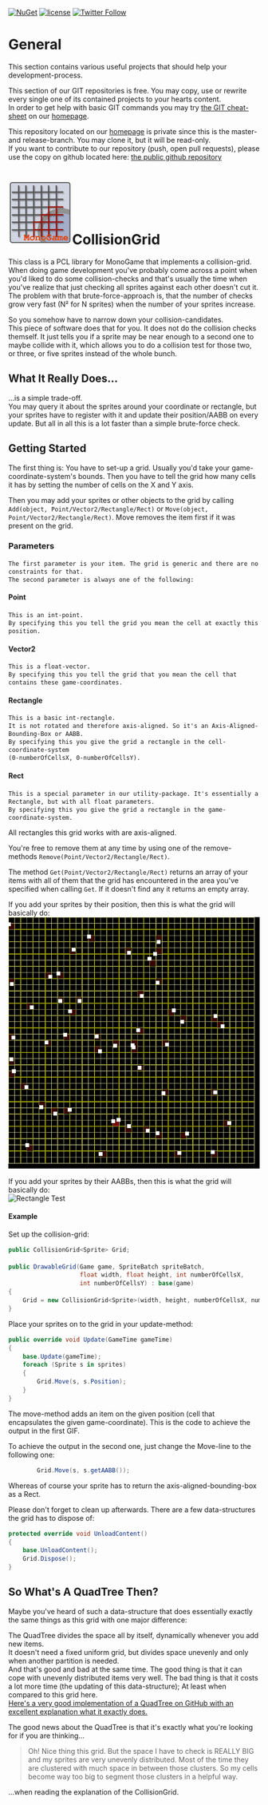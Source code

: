 [![NuGet](https://img.shields.io/nuget/v/CollisionGrid.svg?maxAge=2592000)](https://www.nuget.org/packages/CollisionGrid/)
 [![license](https://img.shields.io/github/license/unterrainerinformatik/collisiongrid.svg?maxAge=2592000)](http://unlicense.org)  [![Twitter Follow](https://img.shields.io/twitter/follow/throbax.svg?style=social&label=Follow&maxAge=2592000)](https://twitter.com/throbax)  

# General  

This section contains various useful projects that should help your development-process.  

This section of our GIT repositories is free. You may copy, use or rewrite every single one of its contained projects to your hearts content.  
In order to get help with basic GIT commands you may try [the GIT cheat-sheet][coding] on our [homepage][homepage].  

This repository located on our  [homepage][homepage] is private since this is the master- and release-branch. You may clone it, but it will be read-only.  
If you want to contribute to our repository (push, open pull requests), please use the copy on github located here: [the public github repository][github]  

# ![Icon](https://github.com/UnterrainerInformatik/collisiongrid/raw/master/icon.png)CollisionGrid

This class is a PCL library for MonoGame that implements a collision-grid.  
When doing game development you've probably come across a point when you'd liked to do some collision-checks and that's usually the time when you've realize that just checking all sprites against each other doesn't cut it.  
The problem with that brute-force-approach is, that the number of checks grow very fast (N² for N sprites) when the number of your sprites increase.  

So you somehow have to narrow down your collision-candidates.  
This piece of software does that for you. It does not do the collision checks themself. It just tells you if a sprite may be near enough to a second one to maybe collide with it, which allows you to do a collision test for those two, or three, or five sprites instead of the whole bunch.  
## What It Really Does...
...is a simple trade-off.  
You may query it about the sprites around your coordinate or rectangle, but your sprites have to register with it and update their position/AABB on every update.
But all in all this is a lot faster than a simple brute-force check.  

## Getting Started
The first thing is: You have to set-up a grid. Usually you'd take your game-coordinate-system's bounds.
Then you have to tell the grid how many cells it has by setting the number of cells on the X and Y axis.

Then you may add your sprites or other objects to the grid by calling `Add(object, Point/Vector2/Rectangle/Rect)` or `Move(object, Point/Vector2/Rectangle/Rect)`. Move removes the item first if it was present on the grid.  

### Parameters
    The first parameter is your item. The grid is generic and there are no constraints for that.  
    The second parameter is always one of the following:
#### Point  
    This is an int-point.  
    By specifying this you tell the grid you mean the cell at exactly this position.  
#### Vector2  
    This is a float-vector.  
    By specifying this you tell the grid that you mean the cell that contains these game-coordinates.  
#### Rectangle  
    This is a basic int-rectangle.  
    It is not rotated and therefore axis-aligned. So it's an Axis-Aligned-Bounding-Box or AABB.  
    By specifying this you give the grid a rectangle in the cell-coordinate-system
    (0-numberOfCellsX, 0-numberOfCellsY).  
#### Rect  
    This is a special parameter in our utility-package. It's essentially a Rectangle, but with all float parameters.  
    By specifying this you give the grid a rectangle in the game-coordinate-system.  

All rectangles this grid works with are axis-aligned.  

You're free to remove them at any time by using one of the remove-methods `Remove(Point/Vector2/Rectangle/Rect)`.

The method `Get(Point/Vector2/Rectangle/Rect)` returns an array of your items with all of them that the grid has encountered in the area you've specified when calling `Get`. If it doesn't find any it returns an empty array.

If you add your sprites by their position, then this is what the grid will basically do:  
![Position Test][testposition]

If you add your sprites by their AABBs, then this is what the grid will basically do:  
![Rectangle Test][testrectangle]

#### Example  

Set up the collision-grid:
```csharp
public CollisionGrid<Sprite> Grid;

public DrawableGrid(Game game, SpriteBatch spriteBatch,
                    float width, float height, int numberOfCellsX,
                    int numberOfCellsY) : base(game)
{
	Grid = new CollisionGrid<Sprite>(width, height, numberOfCellsX, numberOfCellsY);
}
```
Place your sprites on to the grid in your update-method:
```csharp
public override void Update(GameTime gameTime)
{
	base.Update(gameTime);
	foreach (Sprite s in sprites)
	{
		Grid.Move(s, s.Position);
	}
}
```
The move-method adds an item on the given position (cell that encapsulates the given game-coordinate).
This is the code to achieve the output in the first GIF.  

To achieve the output in the second one, just change the Move-line to the following one:  
```csharp
        Grid.Move(s, s.getAABB());
```
Whereas of course your sprite has to return the axis-aligned-bounding-box as a Rect.

Please don't forget to clean up afterwards. There are a few data-structures the grid has to dispose of:  
```csharp
protected override void UnloadContent()
{
	base.UnloadContent();
	Grid.Dispose();
}
```

## So What's A QuadTree Then?
Maybe you've heard of such a data-structure that does essentially exactly the same things as this grid with one major difference:  

The QuadTree divides the space all by itself, dynamically whenever you add new items.  
It doesn't need a fixed uniform grid, but divides space unevenly and only when another partition is needed.  
And that's good and bad at the same time.
The good thing is that it can cope with unevenly distributed items very well.
The bad thing is that it costs a lot more time (the updating of this data-structure); At least when compared to this grid here.  
[Here's a very good implementation of a QuadTree on GitHub with an excellent explanation what it exactly does.][quadtree]  

The good news about the QuadTree is that it's exactly what you're looking for if you are thinking...
> Oh! Nice thing this grid. But the space I have to check is REALLY BIG and my sprites are very unevenly distributed. Most of the time they are clustered with much space in between those clusters. So my cells become way too big to segment those clusters in a helpful way.

...when reading the explanation of the CollisionGrid.


[homepage]: http://www.unterrainer.info
[coding]: http://www.unterrainer.info/Home/Coding
[github]: https://github.com/UnterrainerInformatik/collisiongrid
[quadtree]: https://github.com/ChevyRay/QuadTree
[testrectangle]: https://github.com/UnterrainerInformatik/collisiongrid/blob/master/testrectangle.gif
[testposition]: https://github.com/UnterrainerInformatik/collisiongrid/blob/master/testposition.gif
